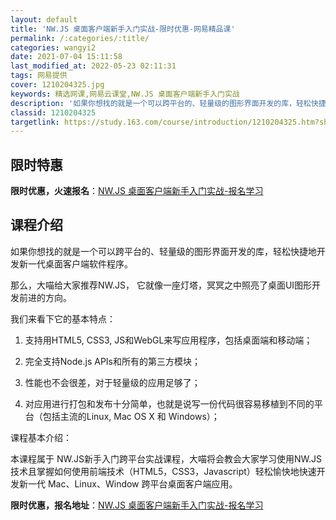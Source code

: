 ```yaml
---
layout: default
title: 'NW.JS 桌面客户端新手入门实战-限时优惠-网易精品课'
permalink: /:categories/:title/
categories: wangyi2
date: 2021-07-04 15:11:58
last_modified_at: 2022-05-23 02:11:31
tags: 网易提供
cover: 1210204325.jpg
keywords: 精选网课,网易云课堂,NW.JS 桌面客户端新手入门实战
description: '如果你想找的就是一个可以跨平台的、轻量级的图形界面开发的库，轻松快捷地开发新一代桌面客户端软件程序。那么，大喵给大家推荐'
classid: 1210204325
targetlink: https://study.163.com/course/introduction/1210204325.htm?share=1&shareId=1025206652&utm_campaign=share&utm_medium=iphoneShare&utm_source=&utm_u=1025206652
---
```


## 限时特惠

**限时优惠，火速报名**：[NW.JS 桌面客户端新手入门实战-报名学习](https://study.163.com/course/introduction/1210204325.htm?share=1&shareId=1025206652&utm_campaign=share&utm_medium=iphoneShare&utm_source=&utm_u=1025206652)

## 课程介绍

如果你想找的就是一个可以跨平台的、轻量级的图形界面开发的库，轻松快捷地开发新一代桌面客户端软件程序。



那么，大喵给大家推荐NW.JS， 它就像一座灯塔，冥冥之中照亮了桌面UI图形开发前进的方向。



我们来看下它的基本特点：

1. 支持用HTML5, CSS3, JS和WebGL来写应用程序，包括桌面端和移动端；

2. 完全支持Node.js APIs和所有的第三方模块；

3. 性能也不会很差，对于轻量级的应用足够了；

4. 对应用进行打包和发布十分简单，也就是说写一份代码很容易移植到不同的平台（包括主流的Linux, Mac OS X 和 Windows）；



课程基本介绍：



本课程属于 NW.JS新手入门跨平台实战课程，大喵将会教会大家学习使用NW.JS技术且掌握如何使用前端技术（HTML5，CSS3，Javascript）轻松愉快地快速开发新一代 Mac、Linux、Window 跨平台桌面客户端应用。

**限时优惠，报名地址**：[NW.JS 桌面客户端新手入门实战-报名学习](https://study.163.com/course/introduction/1210204325.htm?share=1&shareId=1025206652&utm_campaign=share&utm_medium=iphoneShare&utm_source=&utm_u=1025206652)

